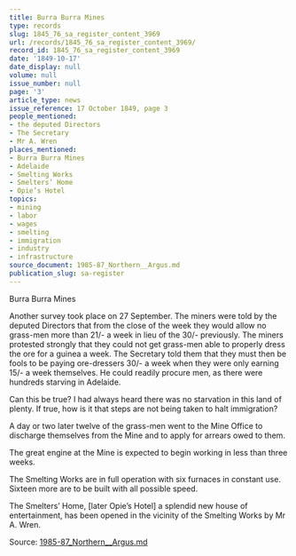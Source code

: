 ```yaml
---
title: Burra Burra Mines
type: records
slug: 1845_76_sa_register_content_3969
url: /records/1845_76_sa_register_content_3969/
record_id: 1845_76_sa_register_content_3969
date: '1849-10-17'
date_display: null
volume: null
issue_number: null
page: '3'
article_type: news
issue_reference: 17 October 1849, page 3
people_mentioned:
- the deputed Directors
- The Secretary
- Mr A. Wren
places_mentioned:
- Burra Burra Mines
- Adelaide
- Smelting Works
- Smelters’ Home
- Opie’s Hotel
topics:
- mining
- labor
- wages
- smelting
- immigration
- industry
- infrastructure
source_document: 1985-87_Northern__Argus.md
publication_slug: sa-register
---
```


Burra Burra Mines

Another survey took place on 27 September.  The miners were told by the deputed Directors that from the close of the week they would allow no grass-men more than 21/- a week in lieu of the 30/- previously.  The miners protested strongly that they could not get grass-men able to properly dress the ore for a guinea a week.  The Secretary told them that they must then be fools to be paying ore-dressers 30/- a week when they were only earning 15/- a week themselves.  He could readily procure men, as there were hundreds starving in Adelaide.

Can this be true?  I had always heard there was no starvation in this land of plenty.  If true, how is it that steps are not being taken to halt immigration?

A day or two later twelve of the grass-men went to the Mine Office to discharge themselves from the Mine and to apply for arrears owed to them.

The great engine at the Mine is expected to begin working in less than three weeks.

The Smelting Works are in full operation with six furnaces in constant use.  Sixteen more are to be built with all possible speed.

The Smelters’ Home, [later Opie’s Hotel] a splendid new house of entertainment, has been opened in the vicinity of the Smelting Works by Mr A. Wren.

Source: [1985-87_Northern__Argus.md](/downloads/markdown/1985-87_Northern__Argus.md)

